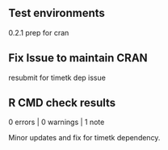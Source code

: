 ## Test environments
0.2.1 prep for cran
  
## Fix Issue to maintain CRAN
resubmit for timetk dep issue

## R CMD check results

0 errors | 0 warnings | 1 note

Minor updates and fix for timetk dependency.

